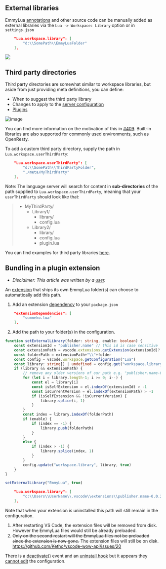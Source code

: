 ## External libraries
EmmyLua [annotations](https://github.com/sumneko/lua-language-server/wiki/EmmyLua-Annotations) and other source code can be manually added as external libraries via the `Lua -> Workspace: Library` option or in `settings.json`
```json
    "Lua.workspace.library": [
        "d:\\SomePath\\EmmyLuaFolder"
    ],
```
![](https://user-images.githubusercontent.com/1073877/115629918-7f3f0d00-a303-11eb-954f-134cb646c030.png)

## Third party directories

Third party directories are somewhat similar to workspace libraries, but aside from just providing meta definitions, you can define:
* When to suggest the third party library
* Changes to apply to the [server configuration](https://github.com/sumneko/lua-language-server/wiki/Setting)
* [Plugins](https://github.com/sumneko/lua-language-server/wiki/Plugin)

![image](https://user-images.githubusercontent.com/79615454/160298856-ec66a65b-448a-4eff-b650-060c02616e71.png)

You can find more information on the motivation of this in [#409](https://github.com/sumneko/lua-language-server/issues/409). Built-in libraries are also supported for commonly used environments, such as OpenResty.

To add a custom third party directory, supply the path in `Lua.workspace.userThirdParty`:
```json
    "Lua.workspace.userThirdParty": [
        "d:\\SomePath\\ThirdPartyFolder",
        "./meta/MyThirdParty"
    ],
```

Note: The language server will search for content in **sub-directories** of the path supplied to `Lua.workspace.userThirdParty`, meaning that your `userThirdParty` should look like that:
> * MyThirdParty/
>   * Library1/
>     * library/
>     * config.lua
>   * Library2/
>     * library/
>     * config.lua
>     * plugin.lua

You can find examples for third party libraries [here](https://github.com/sumneko/lua-language-server/tree/master/meta/3rd).

## Bundling in a plugin extension
* _Disclaimer: This article was written by a [user](https://github.com/sumneko/lua-language-server/issues/417)._

An [extension](https://code.visualstudio.com/api/get-started/your-first-extension) that ships its own EmmyLua folder(s) can choose to automatically add this path.

1. Add an extension [dependency](https://code.visualstudio.com/api/references/extension-manifest) to your `package.json`
```json
    "extensionDependencies": [
        "sumneko.lua"
    ],
```

2.  Add the path to your folder(s) in the configuration.
```ts
function setExternalLibrary(folder: string, enable: boolean) {
	const extensionId = "publisher.name" // this id is case sensitive
	const extensionPath = vscode.extensions.getExtension(extensionId)?.extensionPath
	const folderPath = extensionPath+"\\"+folder
	const config = vscode.workspace.getConfiguration("Lua")
	const library: string[] | undefined = config.get("workspace.library")
	if (library && extensionPath) {
		// remove any older versions of our path e.g. "publisher.name-0.0.1"
		for (let i = library.length-1; i >= 0; i--) {
			const el = library[i]
			const isSelfExtension = el.indexOf(extensionId) > -1
			const isCurrentVersion = el.indexOf(extensionPath) > -1
			if (isSelfExtension && !isCurrentVersion) {
				library.splice(i, 1)
			}
		}
		const index = library.indexOf(folderPath)
		if (enable) {
			if (index == -1) {
				library.push(folderPath)
			}
		}
		else {
			if (index > -1) {
				library.splice(index, 1)
			}
		}
		config.update("workspace.library", library, true)
	}
}

setExternalLibrary("EmmyLua", true)
```
```json
    "Lua.workspace.library": [
        "c:\\Users\\UserName\\.vscode\\extensions\\publisher.name-0.0.2\\EmmyLua"
    ],
```
Note that when your extension is uninstalled this path will still remain in the configuration.
1. After restarting VS Code, the extension files will be removed from disk. However the EmmyLua files would still be already preloaded.
2. ~~Only on the second restart will the EmmyLua files not be preloaded since the extension is now gone.~~ The extension files will still be on disk. https://github.com/Ketho/vscode-wow-api/issues/20

There is a [deactivate()](https://code.visualstudio.com/api/references/activation-events) event and an [uninstall hook](https://code.visualstudio.com/api/references/extension-manifest#extension-uninstall-hook) but it appears they [cannot edit](https://github.com/microsoft/vscode/issues/45474) the configuration.
